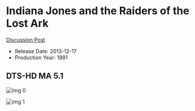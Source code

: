 # Indiana Jones and the Raiders of the Lost Ark

[Discussion Post](https://www.avsforum.com/threads/bass-eq-for-filtered-movies.2995212/post-57014778)

* Release Date: 2013-12-17
* Production Year: 1981

## DTS-HD MA 5.1

![img 0](https://i.imgur.com/3ncwmw2.jpg)

![img 1](https://i.imgur.com/OTRA6Eg.jpg)

